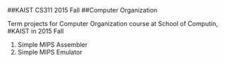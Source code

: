 ##KAIST CS311 2015 Fall
##Computer Organization

Term projects for Computer Organization course at School of Computin, #KAIST in 2015 Fall



1. Simple MIPS Assembler
2. Simple MIPS Emulator


